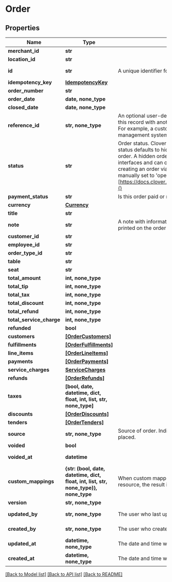 # Order


## Properties
Name | Type | Description | Notes
------------ | ------------- | ------------- | -------------
**merchant_id** | **str** |  | 
**location_id** | **str** |  | 
**id** | **str** | A unique identifier for an object. | [optional] [readonly] 
**idempotency_key** | [**IdempotencyKey**](IdempotencyKey.md) |  | [optional] 
**order_number** | **str** |  | [optional] 
**order_date** | **date, none_type** |  | [optional] 
**closed_date** | **date, none_type** |  | [optional] 
**reference_id** | **str, none_type** | An optional user-defined reference ID that associates this record with another entity in an external system. For example, a customer ID from an external customer management system. | [optional] 
**status** | **str** | Order status. Clover specific: If no value is set, the status defaults to hidden, which indicates a hidden order. A hidden order is not displayed in user interfaces and can only be retrieved by its id. When creating an order via the REST API the value must be manually set to &#39;open&#39;. More info [https://docs.clover.com/reference/orderupdateorder]() | [optional] 
**payment_status** | **str** | Is this order paid or not? | [optional] 
**currency** | [**Currency**](Currency.md) |  | [optional] 
**title** | **str** |  | [optional] 
**note** | **str** | A note with information about this order, may be printed on the order receipt and displayed in apps | [optional] 
**customer_id** | **str** |  | [optional] 
**employee_id** | **str** |  | [optional] 
**order_type_id** | **str** |  | [optional] 
**table** | **str** |  | [optional] 
**seat** | **str** |  | [optional] 
**total_amount** | **int, none_type** |  | [optional] 
**total_tip** | **int, none_type** |  | [optional] 
**total_tax** | **int, none_type** |  | [optional] 
**total_discount** | **int, none_type** |  | [optional] 
**total_refund** | **int, none_type** |  | [optional] 
**total_service_charge** | **int, none_type** |  | [optional] 
**refunded** | **bool** |  | [optional] 
**customers** | [**[OrderCustomers]**](OrderCustomers.md) |  | [optional] 
**fulfillments** | [**[OrderFulfillments]**](OrderFulfillments.md) |  | [optional] 
**line_items** | [**[OrderLineItems]**](OrderLineItems.md) |  | [optional] 
**payments** | [**[OrderPayments]**](OrderPayments.md) |  | [optional] 
**service_charges** | [**ServiceCharges**](ServiceCharges.md) |  | [optional] 
**refunds** | [**[OrderRefunds]**](OrderRefunds.md) |  | [optional] 
**taxes** | **[bool, date, datetime, dict, float, int, list, str, none_type]** |  | [optional] 
**discounts** | [**[OrderDiscounts]**](OrderDiscounts.md) |  | [optional] 
**tenders** | [**[OrderTenders]**](OrderTenders.md) |  | [optional] 
**source** | **str, none_type** | Source of order. Indicates the way that the order was placed. | [optional] [readonly] 
**voided** | **bool** |  | [optional] 
**voided_at** | **datetime** |  | [optional] [readonly] 
**custom_mappings** | **{str: (bool, date, datetime, dict, float, int, list, str, none_type)}, none_type** | When custom mappings are configured on the resource, the result is included here. | [optional] 
**version** | **str, none_type** |  | [optional] 
**updated_by** | **str, none_type** | The user who last updated the object. | [optional] [readonly] 
**created_by** | **str, none_type** | The user who created the object. | [optional] [readonly] 
**updated_at** | **datetime, none_type** | The date and time when the object was last updated. | [optional] [readonly] 
**created_at** | **datetime, none_type** | The date and time when the object was created. | [optional] [readonly] 

[[Back to Model list]](../../README.md#documentation-for-models) [[Back to API list]](../../README.md#documentation-for-api-endpoints) [[Back to README]](../../README.md)


